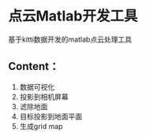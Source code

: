 ﻿# 点云Matlab开发工具
基于kitti数据开发的matlab点云处理工具

## Content：

1. 数据可视化
2. 投影到相机屏幕
3. 滤除地面
4. 目标投影到地面平面
5. 生成grid map
